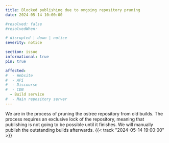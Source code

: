 ```yaml
---
title: Blocked publishing due to ongoing repository pruning
date: 2024-05-14 10:00:00

#resolved: false
#resolvedWhen: 

# disrupted | down | notice
severity: notice

section: issue
informational: true
pin: true

affected:
#  - Website
#  - API
#  - Discourse
#  - CDN
  - Build service
#  - Main repository server
---
```


<!-- **Resolved*:** resolution message {{< track "2022-08-30 21:38:00" >}} -->

<!-- **Monitoring:** update after mitigation is in place {{< track "2022-08-30 21:38:00" >}} -->

We are in the process of pruning the ostree repository from old builds. The
process requires an exclusive lock of the repository, meaning that publishing
is not going to be possible until it finishes. We will manually publish the
outstanding builds afterwards. {{< track "2024-05-14 19:00:00" >}}
